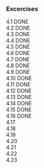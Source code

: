 ### Excercises
4.1 DONE  
4.2 DONE  
4.3 DONE  
4.4 DONE  
4.5 DONE  
4.6 DONE  
4.7 DONE  
4.8 DONE  
4.9 DONE  
4.10 DONE  
4.11 DONE  
4.12 DONE  
4.13 DONE  
4.14 DONE  
4.15 DONE  
4.16 DONE  
4.17  
4.18  
4.19  
4.20  
4.21  
4.22  
4.23  

